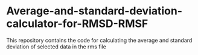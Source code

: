 # Average-and-standard-deviation-calculator-for-RMSD-RMSF
This repository contains the code for calculating the average and standard deviation of selected data in the rms file
